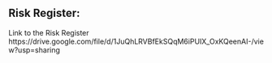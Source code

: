 <h2>Risk Register:</h2>
Link to the Risk Register https://drive.google.com/file/d/1JuQhLRVBfEkSQqM6iPUIX_OxKQeenAI-/view?usp=sharing
